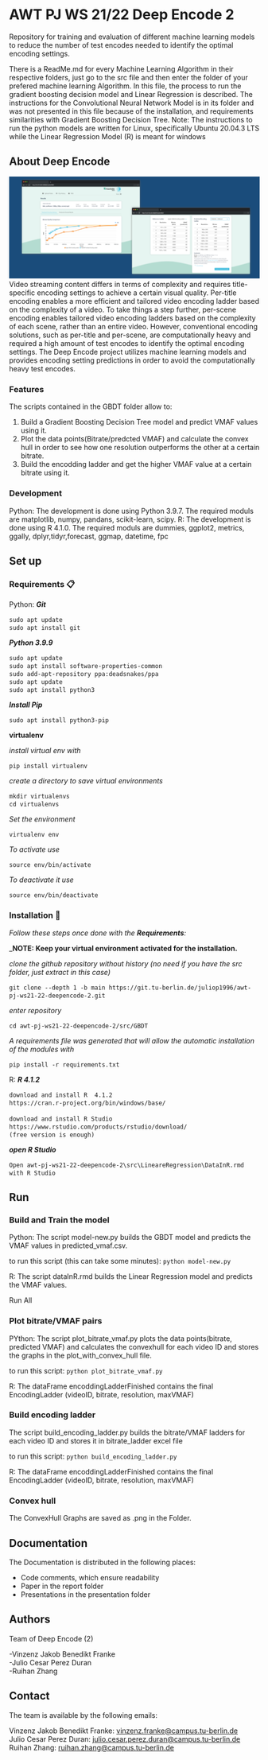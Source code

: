 # AWT PJ WS 21/22 Deep Encode 2

Repository for training and evaluation of different machine learning models to reduce the number of test encodes needed to identify the optimal encoding settings.

There is a ReadMe.md for every Machine Learning Algorithm in their respective folders, just go to the src file and then enter the folder of your prefered machine learning Algorithm.
In this file, the process to run the gradient boosting decision model and Linear Regression is described. The instructions for the Convolutional Neural Network Model is in its folder and was
not presented in this file because of the installation, and requirements similarities with Gradient Boosting Decision Tree.
Note:
The instructions to run the python models are written for Linux, specifically Ubuntu 20.04.3 LTS while the Linear Regression Model (R) is meant for windows
## About Deep Encode
![](docs/images/DeepEncode.png)
Video streaming content differs in terms of complexity and requires title-specific encoding settings to achieve a certain visual quality. Per-title encoding enables a more efficient and tailored video encoding ladder based on the complexity of a video. To take things a step further, per-scene encoding enables tailored video encoding ladders based on the complexity of each scene, rather than an entire video. However, conventional encoding solutions, such as per-title and per-scene, are computationally heavy and required a high amount of test encodes to identify the optimal encoding settings. The Deep Encode project utilizes machine learning models and provides encoding setting predictions in order to avoid the computationally heavy test encodes.

### Features
The scripts contained in the GBDT folder allow to:

1. Build a Gradient Boosting Decision Tree model and predict VMAF values using it.
2. Plot the data points(Bitrate/predcted VMAF) and calculate the convex hull in order to see how one resolution outperforms the other at a certain bitrate.
3. Build the encodding ladder and get the higher VMAF value at a certain bitrate using it.

### Development
Python:
The development is done using Python 3.9.7. The required moduls are matplotlib, numpy, pandans, scikit-learn, scipy.
R:
The development is done using R 4.1.0. The required moduls are dummies, ggplot2, metrics, ggally, dplyr,tidyr,forecast, ggmap, datetime, fpc
## Set up
### Requirements 📋
Python:
_**Git**_

```
sudo apt update
sudo apt install git
```

_**Python 3.9.9**_
```
sudo apt update
sudo apt install software-properties-common
sudo add-apt-repository ppa:deadsnakes/ppa
sudo apt update
sudo apt install python3
```
_**Install Pip**_
```
sudo apt install python3-pip
```

**virtualenv**

_install virtual env with_
```
pip install virtualenv
```

_create a directory to save virtual environments_
```
mkdir virtualenvs
cd virtualenvs
```

_Set the environment_
```
virtualenv env
```

_To activate use_
```
source env/bin/activate
```

_To deactivate it use_
```
source env/bin/deactivate
```
### Installation 🔧

_Follow these steps once done with the **Requirements**:_

_**NOTE: Keep your virtual environment activated for the installation.**


_clone the github repository without history (no need if you have the src folder, just extract in this case)_

```
git clone --depth 1 -b main https://git.tu-berlin.de/juliop1996/awt-pj-ws21-22-deepencode-2.git
```

_enter repository_

```
cd awt-pj-ws21-22-deepencode-2/src/GBDT
```




_A requirements file was generated that will allow the automatic installation of the modules with_

```
pip install -r requirements.txt
```
R:
_**R 4.1.2**_
```
download and install R  4.1.2
https://cran.r-project.org/bin/windows/base/

download and install R Studio
https://www.rstudio.com/products/rstudio/download/ 
(free version is enough)

```

_**open R Studio**_
```
Open awt-pj-ws21-22-deepencode-2\src\LineareRegression\DataInR.rmd with R Studio

```

## Run
### Build and Train the model
Python:
The script model-new.py builds the GBDT model and predicts the VMAF values in predicted_vmaf.csv.

to run this script (this can take some minutes):
`python model-new.py` 

R:
The script dataInR.rmd builds the Linear Regression model and predicts the VMAF values.

Run All 
### Plot bitrate/VMAF pairs
PYthon:
The script plot_bitrate_vmaf.py plots the data points(bitrate, predicted VMAF) and calculates the convexhull for each video ID and stores the graphs in the plot_with_convex_hull file.

to run this script:
`python plot_bitrate_vmaf.py`

R:
The dataFrame encoddingLadderFinished contains the final EncodingLadder (videoID, bitrate, resolution, maxVMAF)
### Build encoding ladder
The script build_encoding_ladder.py builds the bitrate/VMAF ladders for each video ID and stores it in bitrate_ladder excel file

to run this script:
`python build_encoding_ladder.py`

R:
The dataFrame encoddingLadderFinished contains the final EncodingLadder (videoID, bitrate, resolution, maxVMAF)

### Convex hull ###

The ConvexHull Graphs are saved as .png in the Folder.  

## Documentation
The Documentation is distributed in the following places:


- Code comments, which ensure readability
- Paper in the report folder
- Presentations in the presentation folder


## Authors

Team of Deep Encode (2)

-Vinzenz Jakob Benedikt Franke\
-Julio Cesar Perez Duran\
-Ruihan Zhang

## Contact

The team is available by the following emails:

Vinzenz Jakob Benedikt Franke: vinzenz.franke@campus.tu-berlin.de\
Julio Cesar Perez Duran: julio.cesar.perez.duran@campus.tu-berlin.de\
Ruihan Zhang: ruihan.zhang@campus.tu-berlin.de
